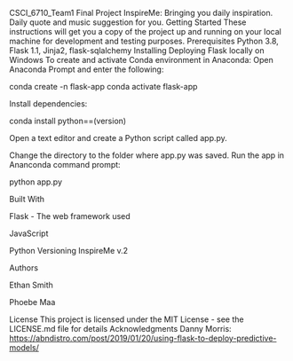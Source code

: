 CSCI_6710_Team1 Final Project
InspireMe: Bringing you daily inspiration. Daily quote and music suggestion for you.
Getting Started
These instructions will get you a copy of the project up and running on your local machine for development and testing purposes.
Prerequisites
Python 3.8, Flask 1.1, Jinja2, flask-sqlalchemy
Installing
Deploying Flask locally on Windows
To create and activate Conda environment in Anaconda: Open Anaconda Prompt and enter the following:

conda create -n flask-app
conda activate flask-app 

Install dependencies:

conda install python==(version)

Open a text editor and create a Python script called app.py.

Change the directory to the folder where app.py was saved. Run the app in Ananconda command prompt:

python app.py

Built With

Flask - The web framework used

JavaScript

Python
Versioning
InspireMe v.2


Authors

Ethan Smith

Phoebe Maa


License
This project is licensed under the MIT License - see the LICENSE.md file for details
Acknowledgments
Danny Morris: https://abndistro.com/post/2019/01/20/using-flask-to-deploy-predictive-models/
